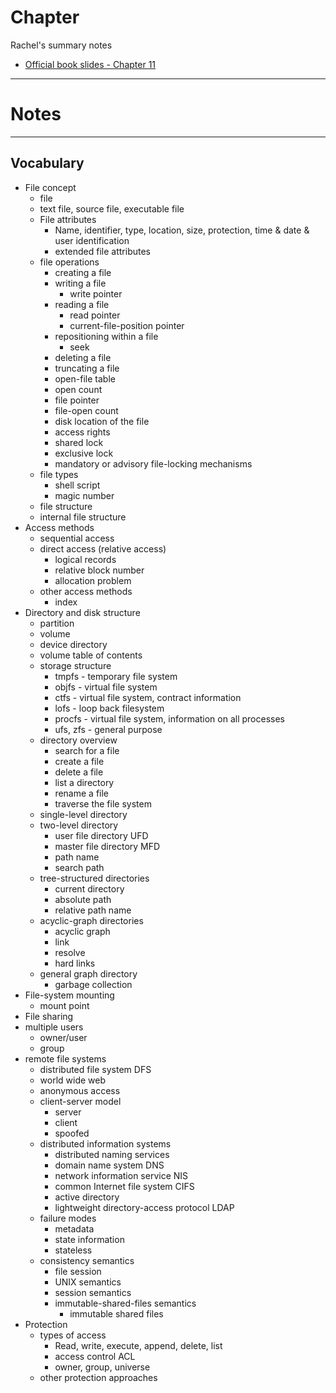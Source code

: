 # Chapter 

Rachel's summary notes

* [Official book slides - Chapter 11](http://codex.cs.yale.edu/avi/os-book/OS9/slide-dir/PPT-dir/ch11.ppt)

---

# Notes

---

## Vocabulary

* File concept
  * file
  * text file, source file, executable file
  * File attributes
    * Name, identifier, type, location, size, protection, time & date & user identification
    * extended file attributes
  * file operations
    * creating a file
    * writing a file
      * write pointer
    * reading a file
      * read pointer
      * current-file-position pointer
    * repositioning within a file
      * seek
    * deleting a file
    * truncating a file
    * open-file table
    * open count
    * file pointer
    * file-open count
    * disk location of the file
    * access rights
    * shared lock
    * exclusive lock
    * mandatory or advisory file-locking mechanisms
  * file types
    * shell script
    * magic number
  * file structure
  * internal file structure
* Access methods
  * sequential access
  * direct access (relative access)
    * logical records
    * relative block number
    * allocation problem
  * other access methods
    * index
* Directory and disk structure
  * partition
  * volume
  * device directory
  * volume table of contents
  * storage structure
    * tmpfs - temporary file system
    * objfs - virtual file system
    * ctfs - virtual file system, contract information
    * lofs - loop back filesystem
    * procfs - virtual file system, information on all processes
    * ufs, zfs - general purpose
  * directory overview
    * search for a file
    * create a file
    * delete a file
    * list a directory
    * rename a file
    * traverse the file system
  * single-level directory
  * two-level directory
    * user file directory UFD
    * master file directory MFD
    * path name
    * search path
  * tree-structured directories
    * current directory
    * absolute path
    * relative path name
  * acyclic-graph directories
    * acyclic graph
    * link
    * resolve
    * hard links
  * general graph directory
    * garbage collection
* File-system mounting
  * mount point
* File sharing
* multiple users
  * owner/user
  * group
* remote file systems
  * distributed file system DFS
  * world wide web
  * anonymous access
  * client-server model
    * server
    * client
    * spoofed
  * distributed information systems
    * distributed naming services
    * domain name system DNS
    * network information service NIS
    * common Internet file system CIFS
    * active directory
    * lightweight directory-access protocol LDAP
  * failure modes
    * metadata
    * state information
    * stateless
  * consistency semantics
    * file session
    * UNIX semantics
    * session semantics
    * immutable-shared-files semantics
      * immutable shared files
* Protection
  * types of access
    * Read, write, execute, append, delete, list
    * access control ACL
    * owner, group, universe
  * other protection approaches
